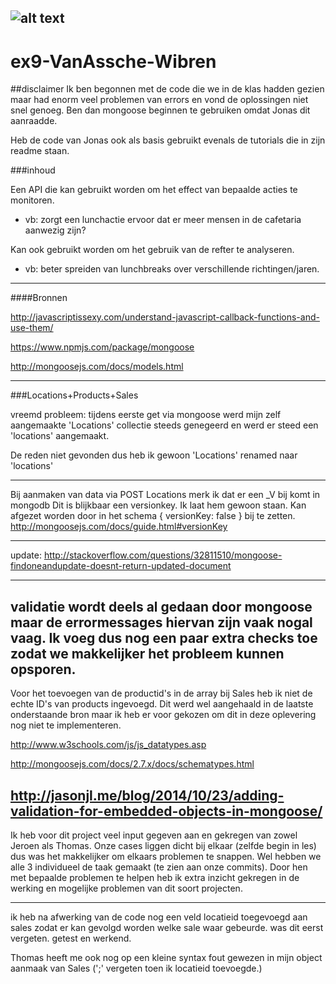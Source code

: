 ![alt text](http://www.thomasmore.be/sites/www.thomasmore.be/files/media/tm_vignet_web.png "Thomas More")
---
# ex9-VanAssche-Wibren

##disclaimer
Ik ben begonnen met de code die we in de klas hadden gezien maar had enorm veel problemen van errors en vond de oplossingen niet snel genoeg. 
Ben dan mongoose beginnen te gebruiken omdat Jonas dit aanraadde.

Heb de code van Jonas ook als basis gebruikt evenals de tutorials die in zijn readme staan.


###inhoud

Een API die kan gebruikt worden om het effect van bepaalde acties te monitoren. 
* vb: zorgt een lunchactie ervoor dat er meer mensen in de cafetaria aanwezig zijn?

Kan ook gebruikt worden om het gebruik van de refter te analyseren.
* vb: beter spreiden van lunchbreaks over verschillende richtingen/jaren.

---
####Bronnen

http://javascriptissexy.com/understand-javascript-callback-functions-and-use-them/

https://www.npmjs.com/package/mongoose

http://mongoosejs.com/docs/models.html

---
###Locations+Products+Sales

vreemd probleem: tijdens eerste get via mongoose werd mijn zelf aangemaakte 
'Locations' collectie steeds genegeerd en werd er steed een 'locations' aangemaakt.

De reden niet gevonden dus heb ik gewoon 'Locations' renamed naar 'locations'

---
Bij aanmaken van data via POST Locations merk ik dat er een _V bij komt in mongodb
Dit is blijkbaar een versionkey. Ik laat hem gewoon staan. Kan afgezet worden door in het schema
{ versionKey: false } bij te zetten.
http://mongoosejs.com/docs/guide.html#versionKey

---
update:
http://stackoverflow.com/questions/32811510/mongoose-findoneandupdate-doesnt-return-updated-document

----
validatie wordt deels al gedaan door mongoose maar de errormessages hiervan zijn vaak nogal vaag. 
Ik voeg dus nog een paar extra checks toe zodat we makkelijker het probleem kunnen opsporen.
---
Voor het toevoegen van de productid's in de array bij Sales heb ik niet de echte ID's van products ingevoegd.
Dit werd wel aangehaald in de laatste onderstaande bron maar ik heb er voor gekozen om dit in deze oplevering nog niet te implementeren.

http://www.w3schools.com/js/js_datatypes.asp

http://mongoosejs.com/docs/2.7.x/docs/schematypes.html

http://jasonjl.me/blog/2014/10/23/adding-validation-for-embedded-objects-in-mongoose/ 
---
Ik heb voor dit project veel input gegeven aan en gekregen van zowel Jeroen als Thomas. 
Onze cases liggen dicht bij elkaar (zelfde begin in les) dus was het makkelijker om elkaars problemen te snappen. 
Wel hebben we alle 3 individueel de taak gemaakt (te zien aan onze commits). 
Door hen met bepaalde problemen te helpen heb ik extra inzicht gekregen in de werking en mogelijke problemen van dit soort projecten.

---
ik heb na afwerking van de code nog een veld locatieid toegevoegd aan sales zodat er kan gevolgd worden welke sale waar gebeurde. was dit eerst vergeten. getest en werkend.

Thomas heeft me ook nog op een kleine syntax fout gewezen in mijn object aanmaak van Sales (';' vergeten toen ik locatieid toevoegde.)


